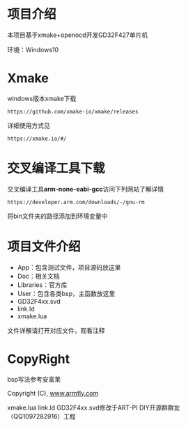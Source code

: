 # 项目介绍

本项目基于xmake+openocd开发GD32F427单片机

环境：Windows10

# Xmake

windows版本xmake下载

```
https://github.com/xmake-io/xmake/releases
```

详细使用方式见

```
https://xmake.io/#/
```

# 交叉编译工具下载

交叉编译工具**arm-none-eabi-gcc**访问下列网站了解详情

```
https://developer.arm.com/downloads/-/gnu-rm
```

将bin文件夹的路径添加到环境变量中

# 项目文件介绍

- App：包含测试文件，项目源码放这里
- Doc：相关文档
- Libraries：官方库
- User：包含各类bsp，主函数放这里
- GD32F4xx.svd
- link.ld
- xmake.lua

文件详解请打开对应文件，观看注释

# CopyRight

bsp写法参考安富莱

Copyright (C),  www.armfly.com

xmake.lua link.ld GD32F4xx.svd修改于ART-PI DIY开源群群友（QQ1097282916）工程